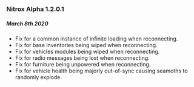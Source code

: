 ### Nitrox Alpha 1.2.0.1
##### March 8th 2020

- Fix for a common instance of infinite loading when reconnecting.
- Fix for base inventories being wiped when reconnecting.
- Fix for vehicles modules being wiped when reconnecting.
- Fix for radio messages being lost when reconnecting.
- Fix for furniture being unpowered when reconnecting.
- Fix for vehicle health being majorly out-of-sync causing seamoths to randomly explode.
